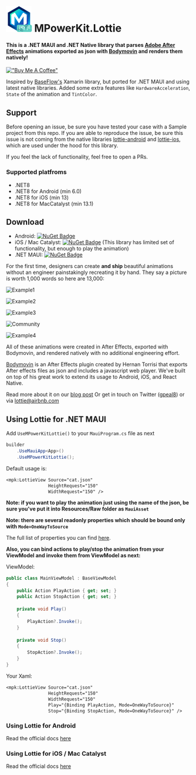 # <img src="icon.png" width="70" height="70" /> MPowerKit.Lottie
#### This is a .NET MAUI and .NET Native library that parses [Adobe After Effects](http://www.adobe.com/products/aftereffects.html) animations exported as json with [Bodymovin](https://github.com/bodymovin/bodymovin) and renders them natively!

[!["Buy Me A Coffee"](https://www.buymeacoffee.com/assets/img/custom_images/orange_img.png)](https://www.buymeacoffee.com/alexdobrynin)

Inspired by [BaseFlow's](https://github.com/Baseflow/LottieXamarin) Xamarin library, but ported for .NET MAUI and using latest native libraries. Added some extra features like ```HardwareAcceleration```, ```State``` of the animation and ```TintColor```.

## Support
Before opening an issue, be sure you have tested your case with a Sample project from this repo. If you are able to reproduce the issue, be sure this issue is not coming from the native libraries [lottie-android](https://github.com/airbnb/lottie-android) and [lottie-ios](https://github.com/airbnb/lottie-ios), which are used under the hood for this library.

If you feel the lack of functionality, feel free to open a PRs.

### Supported platfroms

* .NET8
* .NET8 for Android (min 6.0)
* .NET8 for iOS (min 13)
* .NET8 for MacCatalyst (min 13.1)

## Download

- Android: [![NuGet Badge](https://buildstats.info/nuget/MPowerKit.Lottie.Android)](https://www.nuget.org/packages/MPowerKit.Lottie.Android)
- iOS / Mac Catalyst: [![NuGet Badge](https://buildstats.info/nuget/MPowerKit.Lottie.MaciOS)](https://www.nuget.org/packages/MPowerKit.Lottie.MaciOS) (This library has limited set of functionality, but enough to play the animation)
- .NET MAUI: [![NuGet Badge](https://buildstats.info/nuget/MPowerKit.Lottie)](https://www.nuget.org/packages/MPowerKit.Lottie)

For the first time, designers can create **and ship** beautiful animations without an engineer painstakingly recreating it by hand. They say a picture is worth 1,000 words so here are 13,000:

![Example1](https://raw.githubusercontent.com/airbnb/lottie-android/master/gifs/Example1.gif)


![Example2](https://raw.githubusercontent.com/airbnb/lottie-android/master/gifs/Example2.gif)


![Example3](https://raw.githubusercontent.com/airbnb/lottie-android/master/gifs/Example3.gif)


![Community](https://raw.githubusercontent.com/airbnb/lottie-android/master/gifs/Community%202_3.gif)


![Example4](https://raw.githubusercontent.com/airbnb/lottie-android/master/gifs/Example4.gif)

All of these animations were created in After Effects, exported with Bodymovin, and rendered natively with no additional engineering effort.

[Bodymovin](https://github.com/bodymovin/bodymovin) is an After Effects plugin created by Hernan Torrisi that exports After effects files as json and includes a javascript web player. We've built on top of his great work to extend its usage to Android, iOS, and React Native.

Read more about it on our [blog post](http://airbnb.design/introducing-lottie/)
Or get in touch on Twitter ([gpeal8](https://twitter.com/gpeal8)) or via lottie@airbnb.com

## Using Lottie for .NET MAUI

Add ```UseMPowerKitLottie()``` to your ```MauiProgram.cs``` file as next

```csharp
builder
    .UseMauiApp<App>()
    .UseMPowerKitLottie();
```

Default usage is:

```xaml
<mpk:LottieView Source="cat.json"
                HeightRequest="150"
                WidthRequest="150" />
```

**Note: if you want to play the animation just using the name of the json, be sure you've put it into Resources/Raw folder as ```MauiAsset```**

**Note: there are several readonly properties which should be bound only with ```Mode=OneWayToSource```**

The full list of properties you can find [here](https://github.com/MPowerKit/Lottie/blob/main/MPowerKit.Lottie/LottieView.cs).

**Also, you can bind actions to play/stop the animation from your ViewModel and invoke them from ViewModel as next:**

ViewModel:
```csharp
public class MainViewModel : BaseViewModel
{
    public Action PlayAction { get; set; }
    public Action StopAction { get; set; }

    private void Play()
    {
        PlayAction?.Invoke();
    }

    private void Stop()
    {
        StopAction?.Invoke();
    }
}
```

Your Xaml:
```xaml
<mpk:LottieView Source="cat.json"
                HeightRequest="150"
                WidthRequest="150"
                Play="{Binding PlayAction, Mode=OneWayToSource}"
                Stop="{Binding StopAction, Mode=OneWayToSource}" />
```

### Using Lottie for Android
Read the official docs [here](https://airbnb.io/lottie/#/android?id=sample-app)

### Using Lottie for iOS / Mac Catalyst
Read the official docs [here](https://airbnb.io/lottie/#/ios?id=installing-lottie)
